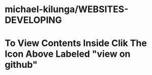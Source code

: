 # michael-kilunga/WEBSITES-DEVELOPING
#        To View Contents Inside Clik The Icon Above Labeled "view on github"
